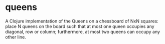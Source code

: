 queens
======

A Clojure implementation of the Queens on a chessboard of NxN squares: place N queens on the board such that at most one queen occupies any diagonal, row or column; furthermore,  at most two queens can occupy any other line.
